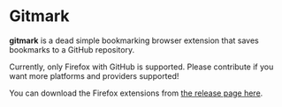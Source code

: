 # Gitmark

__gitmark__ is a dead simple bookmarking browser extension that saves bookmarks to a GitHub repository.

Currently, only Firefox with GitHub is supported. Please contribute if you want more platforms and providers supported!

You can download the Firefox extensions from [the release page here](https://github.com/lwakefield/gitmark/releases).
